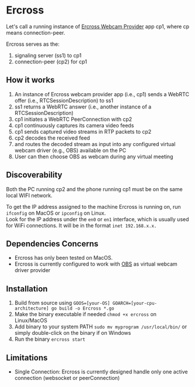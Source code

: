 # Ercross
Let's call a running instance of [Ercross Webcam Provider](https://github.com/ercross/ercross-webcam-client) app cp1,
where cp means connection-peer.  

Ercross serves as the:
1. signaling server (ss1) to cp1 
2. connection-peer (cp2) for cp1


## How it works 
1. An instance of Ercross webcam provider app (i.e., cp1) sends a WebRTC offer (i.e., RTCSessionDescription) to ss1
2. ss1 returns a WebRTC answer (i.e., another instance of a RTCSessionDescription)
3. cp1 initiates a WebRTC PeerConnection with cp2
4. cp1 continuously captures its camera video feeds
5. cp1 sends captured video streams in RTP packets to cp2
6. cp2 decodes the received feed 
7. and routes the decoded stream as input into any configured virtual webcam driver (e.g., OBS) available on the PC
8. User can then choose OBS as webcam during any virtual meeting

## Discoverability
Both the PC running cp2 and the phone running cp1 must be on the same local WIFI network.   

To get the IP address assigned to the machine Ercross is running on, run
`ifconfig` on MacOS or `ipconfig` on Linux.  
Look for the IP address under the `en0` or `en1` interface, which is usually used for WiFi connections.
It will be in the format `inet 192.168.x.x.`

## Dependencies Concerns
- Ercross has only been tested on MacOS.
- Ercross is currently configured to work with [OBS](https://obsproject.com/) as virtual webcam driver provider

## Installation
1. Build from source using `GOOS=[your-OS] GOARCH=[your-cpu-architecture] go build -o Ercross *.go`
2. Make the binary executable if needed `chmod +x ercross` on Linux/MacOS
3. Add binary to your system PATH `sudo mv myprogram /usr/local/bin/` or simply double-click on the binary if on Windows
4. Run the binary `ercross start`

## Limitations
- Single Connection: Ercross is currently designed handle only one active connection (websocket or peerConnection)